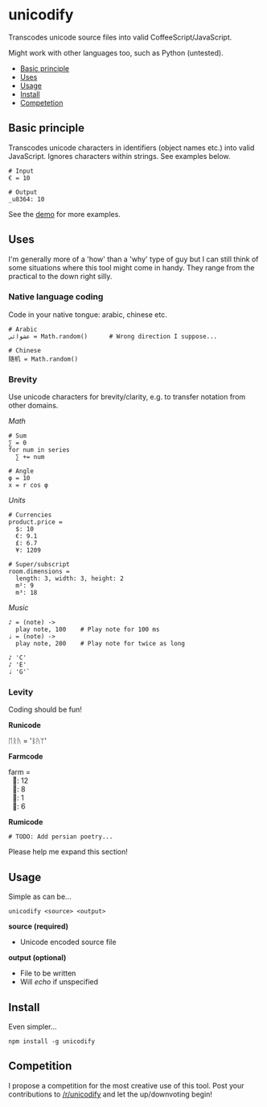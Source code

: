 # unicodify

Transcodes unicode source files into valid CoffeeScript/JavaScript.

Might work with other languages too, such as Python (untested).

* [Basic principle](#principle)
* [Uses](#uses)
* [Usage](#usage)
* [Install](#install)
* [Competetion](#competition)

<a name="principle"></a>
## Basic principle
Transcodes unicode characters in identifiers (object names etc.) into valid JavaScript. Ignores characters within strings. See examples below.
```
# Input
€ = 10

# Output
_u8364: 10
```

See the [demo](/demo) for more examples.

<a name="uses"></a>
## Uses
I'm generally more of a 'how' than a 'why' type of guy but I can still think of some situations where this tool might come in handy. They range from the practical to the down right silly.

### Native language coding
Code in your native tongue: arabic, chinese etc.

```
# Arabic
عشوائي = Math.random() 		# Wrong direction I suppose...

# Chinese
随机 = Math.random()
```
### Brevity
Use unicode characters for brevity/clarity, e.g. to transfer notation from other domains.

*Math*

```
# Sum
∑ = 0
for num in series
  ∑ += num

# Angle
φ = 10
x = r cos φ
```

*Units*
```
# Currencies
product.price =
  $: 10
  €: 9.1
  £: 6.7
  ¥: 1209

# Super/subscript
room.dimensions =
  length: 3, width: 3, height: 2
  m²: 9
  m³: 18 
```

*Music*
```
♪ = (note) ->
  play note, 100    # Play note for 100 ms
♩ = (note) ->
  play note, 200    # Play note for twice as long

♪ 'C'
♪ 'E'
♩ 'G'`
```

### Levity
Coding should be fun!

**Runicode**

ᛖᚱᚤ = 'ᛒᚤᛘ'

**Farmcode**

farm =<br>
&nbsp;&nbsp;🐄: 12<br>
&nbsp;&nbsp;🐑: 8<br>
&nbsp;&nbsp;🐓: 1<br>
&nbsp;&nbsp;🐔: 6<br>

**Rumicode**

```
# TODO: Add persian poetry...
```

Please help me expand this section!

<a name="usage"></a>
## Usage
Simple as can be...
```
unicodify <source> <output>
```
**source (required)**

- Unicode encoded source file

**output (optional)**

- File to be written
- Will *echo* if unspecified

<a name="install"></a>
## Install
Even simpler...
```
npm install -g unicodify
```

<a name="competition"></a>
## Competition

I propose a competition for the most creative use of this tool. Post your contributions to [/r/unicodify](https://www.reddit.com/r/unicodify) and let the up/downvoting begin!
